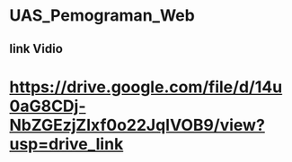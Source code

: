 # UAS_Pemograman_Web

## link Vidio
# https://drive.google.com/file/d/14u0aG8CDj-NbZGEzjZIxf0o22JqIVOB9/view?usp=drive_link
